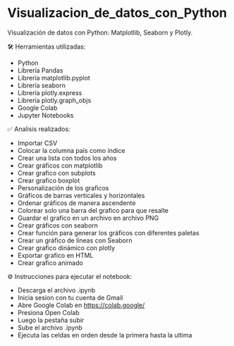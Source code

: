 # Visualizacion_de_datos_con_Python
Visualización de datos con Python: Matplotlib, Seaborn y Plotly.


🛠️ Herramientas utilizadas:

- Python
- Librería Pandas
- Librería matplotlib.pyplot
- Librería seaborn
- Librería plotly.express
- Librería plotly.graph_objs
- Google Colab
- Jupyter Notebooks


✅ Analisis realizados:
- Importar CSV
- Colocar la columna país como índice
- Crear una lista con todos los años
- Crear gráficos con matplotlib
- Crear grafico con subplots
- Crear grafico boxplot
- Personalización de los graficos
- Gráficos  de barras verticales y horizontales
- Ordenar gráficos de manera ascendente
- Colorear solo una barra del grafico para que resalte
- Guardar el grafico en un archivo en archivo PNG
- Crear gráficos con seaborn
- Crear función para generar los gráficos con diferentes paletas
- Crear un gráfico de líneas con Seaborn
- Crear grafico dinámico con plotly
- Exportar grafico en HTML
- Crear grafico animado

⚙️ Instrucciones para ejecutar el notebook:

- Descarga el archivo .ipynb
- Inicia sesion con tu cuenta de Gmail
- Abre Google Colab en https://colab.google/
- Presiona Open Colab
- Luego la pestaña subir
- Sube el archivo .ipynb
- Ejecuta las celdas en orden desde la primera hasta la ultima
